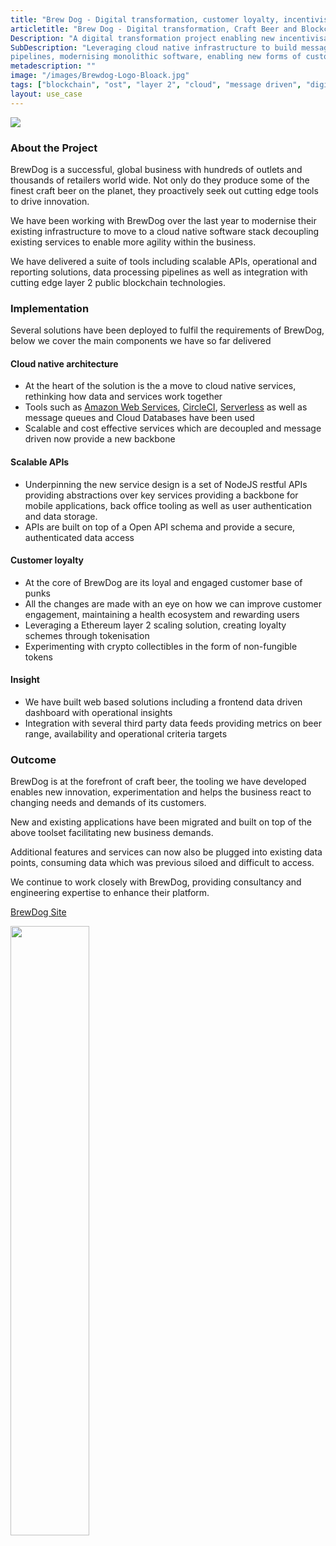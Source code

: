 ```yaml
---
title: "Brew Dog - Digital transformation, customer loyalty, incentivisation and a sprinkle of Blockchain"
articletitle: "Brew Dog - Digital transformation, Craft Beer and Blockchain"
Description: "A digital transformation project enabling new incentivisation, engagement and loyalty mechanisms"
SubDescription: "Leveraging cloud native infrastructure to build message driven data processing 
pipelines, modernising monolithic software, enabling new forms of customer engagement and incentivisation with the power of blockchain"
metadescription: ""
image: "/images/Brewdog-Logo-Bloack.jpg"
tags: ["blockchain", "ost", "layer 2", "cloud", "message driven", "digital transformation", "scaling", "incentivisation", "engagement", "gamification"]
layout: use_case
---
```


<img src="/images/brewdog-header-image.jpg"/>

### About the Project

BrewDog is a successful, global business with hundreds of outlets and thousands of retailers world wide.
Not only do they produce some of the finest craft beer on the planet, they proactively seek out cutting edge tools to drive innovation. 

We have been working with BrewDog over the last year to modernise their existing infrastructure to
move to a cloud native software stack decoupling existing services to enable more agility within the business.  

We have delivered a suite of tools including scalable APIs, operational and reporting solutions, data processing 
pipelines as well as integration with cutting edge layer 2 public blockchain technologies. 

### Implementation

Several solutions have been deployed to fulfil the requirements of BrewDog, below we cover the main components we have so far delivered 

#### Cloud native architecture

* At the heart of the solution is the a move to cloud native services, rethinking how data and services work together
* Tools such as <a href="https://aws.amazon.com/" target="_blank">Amazon Web Services</a>, <a href="https://circleci.com" target="_blank">CircleCI</a>, <a href="https://serverless.com" target="_blank">Serverless</a> as well as message queues and Cloud Databases have been used
* Scalable and cost effective services which are decoupled and message driven now provide a new backbone  

#### Scalable APIs

* Underpinning the new service design is a set of NodeJS restful APIs providing abstractions over key services 
providing a backbone for mobile applications, back office tooling as well as user authentication and data storage. 
* APIs are built on top of a Open API schema and provide a secure, authenticated data access

#### Customer loyalty

* At the core of BrewDog are its loyal and engaged customer base of punks 
* All the changes are made with an eye on how we can improve customer engagement, maintaining a health ecosystem and rewarding users 
* Leveraging a Ethereum layer 2 scaling solution, creating loyalty schemes through tokenisation 
* Experimenting with crypto collectibles in the form of non-fungible tokens    

#### Insight 

* We have built web based solutions including a frontend data driven dashboard with operational insights
* Integration with several third party data feeds providing metrics on beer range, availability and operational criteria targets

### Outcome

BrewDog is at the forefront of craft beer, the tooling we have developed enables new innovation, experimentation and helps the 
business react to changing needs and demands of its customers. 

New and existing applications have been migrated and built on top of the above toolset facilitating new business demands.

Additional features and services can now also be plugged into existing data points, 
consuming data which was previous siloed and difficult to access.

We continue to work closely with BrewDog, providing consultancy and engineering expertise to enhance their platform. 

[BrewDog Site](https://www.brewdog.com/uk/)

<img src="/images/Brewdog-Logo-Bloack.jpg" style="width: 50%" />


